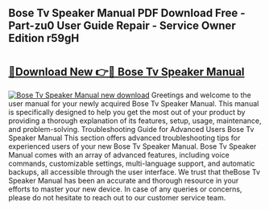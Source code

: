 ## Bose Tv Speaker Manual PDF Download Free - Part-zu0 User Guide Repair - Service Owner Edition r59gH

# <h2><a href="http://bc38612.oget.top/?id=Bose+Tv+Speaker+Manual">🔗Download New 👉🔴 Bose Tv Speaker Manual</a></h2>

[![Bose Tv Speaker Manual new download](https://i.imgur.com/5g1atiW.png)](http://bc38612.oget.top/?id=Bose+Tv+Speaker+Manual)
Greetings and welcome to the user manual for your newly acquired Bose Tv Speaker Manual. This manual is specifically designed to help you get the most out of your product by providing a thorough explanation of its features, setup, usage, maintenance, and problem-solving. Troubleshooting Guide for Advanced Users Bose Tv Speaker Manual This section offers advanced troubleshooting tips for experienced users of your new Bose Tv Speaker Manual. Bose Tv Speaker Manual comes with an array of advanced features, including voice commands, customizable settings, multi-language support, and automatic backups, all accessible through the user interface. We trust that theBose Tv Speaker Manual has been an accurate and thorough resource in your efforts to master your new device. In case of any queries or concerns, please do not hesitate to reach out to our customer service team.

